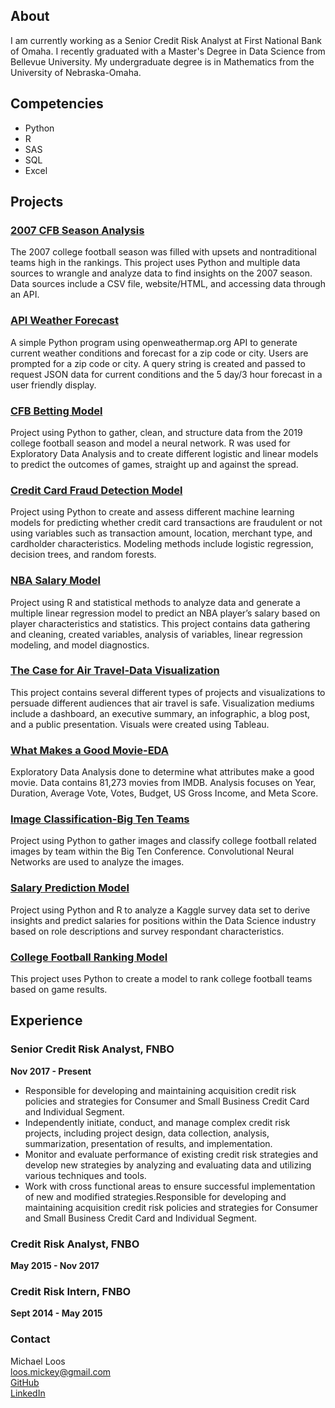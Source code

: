 ## About 
I am currently working as a Senior Credit Risk Analyst at First National Bank of Omaha. I recently graduated with a Master's Degree in Data Science from Bellevue University. My undergraduate degree is in Mathematics from the University of Nebraska-Omaha. 

## Competencies
- Python
- R
- SAS
- SQL
- Excel

## Projects

### [2007 CFB Season Analysis](https://github.com/michaelloos/Portfolio/tree/main/2007%20CFB%20Season) 
The 2007 college football season was filled with upsets and nontraditional teams high in the rankings. This project uses Python and multiple data sources to wrangle and analyze data to find insights on the 2007 season. Data sources include a CSV file, website/HTML, and accessing data through an API. 

### [API Weather Forecast](https://github.com/michaelloos/Portfolio/tree/main/API%20Weather%20Forecast) 
A simple Python program using openweathermap.org API to generate current weather conditions and forecast for a zip code or city. Users are prompted for a zip code or city. A query string is created and passed to request JSON data for current conditions and the 5 day/3 hour forecast in a user friendly display.

### [CFB Betting Model](https://github.com/michaelloos/Portfolio/tree/main/CFB%20Betting%20Model) 
Project using Python to gather, clean, and structure data from the 2019 college football season and model a neural network. R was used for Exploratory Data Analysis and to create different logistic and linear models to predict the outcomes of games, straight up and against the spread.

### [Credit Card Fraud Detection Model](https://github.com/michaelloos/Portfolio/tree/main/Credit%20Card%20Fraud%20Detection)
Project using Python to create and assess different machine learning models for predicting whether credit card transactions are fraudulent or not using variables such as transaction amount, location, merchant type, and cardholder characteristics. Modeling methods include logistic regression, decision trees, and random forests.

### [NBA Salary Model](https://github.com/michaelloos/Portfolio/tree/main/NBA%20Salary%20Model)
Project using R and statistical methods to analyze data and generate a multiple linear regression model to predict an NBA player’s salary based on player characteristics and statistics. This project contains data gathering and cleaning, created variables, analysis of variables, linear regression modeling, and model diagnostics.  

### [The Case for Air Travel-Data Visualization](https://github.com/michaelloos/Portfolio/tree/main/The%20Case%20for%20Air%20Travel-Data%20Visualization)
This project contains several different types of projects and visualizations to persuade different audiences that air travel is safe. Visualization mediums include a dashboard, an executive summary, an infographic, a blog post, and a public presentation. Visuals were created using Tableau.

### [What Makes a Good Movie-EDA](https://github.com/michaelloos/Portfolio/tree/main/What%20Makes%20a%20Good%20Movie)
Exploratory Data Analysis done to determine what attributes make a good movie. Data contains 81,273 movies from IMDB. Analysis focuses on Year, Duration, Average Vote, Votes, Budget, US Gross Income, and Meta Score.

### [Image Classification-Big Ten Teams](https://github.com/michaelloos/Portfolio/tree/main/Image%20Classification-Big%20Ten%20Teams)
Project using Python to gather images and classify college football related images by team within the Big Ten Conference. Convolutional Neural Networks are used to analyze the images.

### [Salary Prediction Model](https://github.com/michaelloos/Portfolio/tree/main/Salary%20Prediction)
Project using Python and R to analyze a Kaggle survey data set to derive insights and predict salaries for positions within the Data Science industry based on role descriptions and survey respondant characteristics. 

### [College Football Ranking Model](https://github.com/michaelloos/Portfolio/tree/main/College%20Football%20Ranking%20Model)
This project uses Python to create a model to rank college football teams based on game results. 

## Experience
### Senior Credit Risk Analyst, FNBO
  **Nov 2017 - Present**
- Responsible for developing and maintaining acquisition credit risk policies and strategies for Consumer and Small Business Credit Card and Individual Segment.
- Independently initiate, conduct, and manage complex credit risk projects, including project design, data collection, analysis, summarization, presentation of results, and implementation.
- Monitor and evaluate performance of existing credit risk strategies and develop new strategies by analyzing and evaluating data and utilizing various techniques and tools.
- Work with cross functional areas to ensure successful implementation of new and modified strategies.Responsible for developing and maintaining acquisition credit risk policies and strategies for Consumer and Small Business Credit Card and Individual Segment. 

### Credit Risk Analyst, FNBO 
  **May 2015 - Nov 2017**

### Credit Risk Intern, FNBO
  **Sept 2014 - May 2015**


### Contact
Michael Loos\
loos.mickey@gmail.com \
[GitHub](https://github.com/michaelloos/portfolio) \
[LinkedIn](https://www.linkedin.com/in/michael-loos-49106750) 
